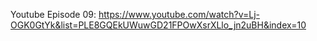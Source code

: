 Youtube Episode 09: https://www.youtube.com/watch?v=Lj-OGK0GtYk&list=PLE8GQEkUWuwGD21FPOwXsrXLlo_jn2uBH&index=10

